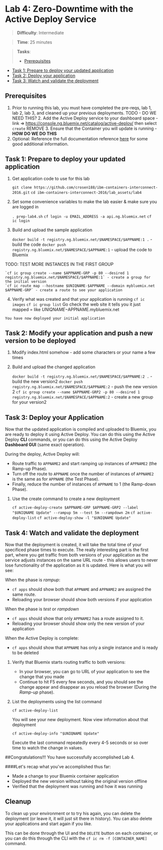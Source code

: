 
# Lab 4: Zero-Downtime with the Active Deploy Service

> **Difficulty**: Intermediate

> **Time**: 25 minutes

> **Tasks**:
>- [Prerequisites](#prerequisites)
- [Task 1: Prepare to deploy your updated application](#task-1-prepare-to-deploy-your-updated-application)
- [Task 2: Deploy your application](#task-2-deploy-your-Application)
- [Task 3: Watch and validate the deployment](#task-3-watch-and-validate-the-deployment)


## Prerequisites

 1. Prior to running this lab, you must have completed the pre-reqs, lab 1, lab 2, lab 3, and cleaned up your previous deployments.
TODO - DO WE NEED THIS? 2. Add the Active Deploy service to your dashboard space - link => https://console.ng.bluemix.net/catalog/active-deploy/ then select `create`
REMOVE 3. Ensure that the Container you will update is running - **HOW DO WE DO THIS**
 4. Optional: Reference the full documentation reference [here](https://www.ng.bluemix.net/docs/services/ActiveDeploy/index.html) for some good additional information.

## Task 1: Prepare to deploy your updated application

 1. Get application code to use for this lab

	`git clone https://github.com/crosen188/ibm-containers-interconnect-2016.git`
	`cd ibm-containers-interconnect-2016/lab_assets/lab4`
	
 2. Set some convenience variables to make the lab easier & make sure you are logged in
	
	`. prep-lab4.sh`
	`cf login -u EMAIL_ADDRESS -a api.ng.bluemix.net`
	`cf ic login`

 3. Build and upload the sample application	

	`docker build -t registry.ng.bluemix.net/$NAMESPACE/$APPNAME:1 .` - build the code
	`docker push registry.ng.bluemix.net/$NAMESPACE/$APPNAME:1` - upload the code to Bluemix

TODO: TEST MORE INSTANCES IN THE FIRST GROUP
	
	`cf ic group create --name $APPNAME-GRP -p 80 --desired 1 registry.ng.bluemix.net/$NAMESPACE/$APPNAME:1` - create a group for the initial version
	`cf ic route map --hostname $UNIQNAME-$APPNAME --domain mybluemix.net $APPNAME-GRP` - create a route to see your application

  4. Verify what was created and that your application is running
	`cf ic images`
	`cf ic group list`
	Go check the web site it tells you it just mapped = like $UNIQNAME-$APPNAME.mybluemix.net
	
	You have now deployed your initial application

## Task 2: Modify your application and push a new version to be deployed

 1. Modify index.html somehow - add some characters or your name a few times
 
 2. Build and upload the changed application	

	`docker build -t registry.ng.bluemix.net/$NAMESPACE/$APPNAME:2 .` - build the new version2
	`docker push registry.ng.bluemix.net/$NAMESPACE/$APPNAME:2` - push the new version 2
	`cf ic group create --name $APPNAME-GRP2 -p 80 --desired 1 registry.ng.bluemix.net/$NAMESPACE/$APPNAME:2` - create a new group for your version2

## Task 3: Deploy your Application

Now that the updated application is compiled and uploaded to Bluemix, you are ready to deploy it using Active Deploy. You can do this using the Active Deploy **CLI** commands, or you can do this using the Active Deploy **Dashboard GUI** (same exact operation).

During the deploy, Active Deploy will:
 * Route traffic to `APPNAME2` and start ramping up instances of `APPNAME2` (the Ramp-up Phase).
 * Turn off the route to `APPNAME` once the number of instances of `APPNAME2` is the same as for `APPNAME` (the Test Phase).
 * Finally, reduce the number of instances of `APPNAME` to 1 (the Ramp-down Phase).


 1. Use the create command to create a new deployment

	`cf active-deploy-create $APPNAME-GRP $APPNAME-GRP2 --label "$UNIQNAME Update" --rampup 5m --test 5m --rampdown 2m`
	`cf active-deploy-list`
	`cf active-deploy-show -l "$UNIQNAME Update"`


## Task 4: Watch and validate the deployment

Now that the deployment is created, it will take the total time of your specificed phase times to execute. The really interesting part is the first part, where you get traffic from both versions of your application as the service adjusts instances on the same URL route - this allows users to never lose functionality of the application as it is updated. Here is what you will see:

When the phase is _rampup_:  
  * `cf apps` should show both that `APPNAME` and `APPNAME2` are assigned the same route.
  * Reloading your browser should show both versions if your application

When the phase is _test_ or _rampdown_  
  * `cf apps` should show that only `APPNAME2` has a route assigned to it.
  * Reloading your browser should show only the new version of your application

When the Active Deploy is complete:  
  * `cf apps` should show that `APPNAME` has only a single instance and is ready to be deleted
 
 1. Verify that Bluemix starts routing traffic to both versions:

	* In your browser, you can go to URL of your application to see the change that you made
	* Continue to hit F5 every few seconds, and you should see the change appear and disappear as you reload the browser (During the _Ramp-up_ phase).

 2. List the deployments using the list command

    `cf active-deploy-list`

	You will see your new deployment. Now view information about that deployment

	`cf active-deploy-info "$UNIQNAME Update"`

	Execute the last command repeatedly every 4-5 seconds or so over time to watch the change in values.

##Congratulations!!!  You have successfully accomplished Lab 4.

####Let's recap what you've accomplished thus far:

- Made a change to your Bluemix container application
- Deployed the new version without taking the original version offline
- Verified that the deployment was running and how it was running

## Cleanup

To clean up your environment or to try his again, you can delete the deployment (or leave it, it will just sit there in history). You can also delete your applications and start again if you like.

This can be done through the UI and the `DELETE` button on each container, or you can do this through the CLI with the `cf ic rm -f [CONTAINER_NAME]` command.

